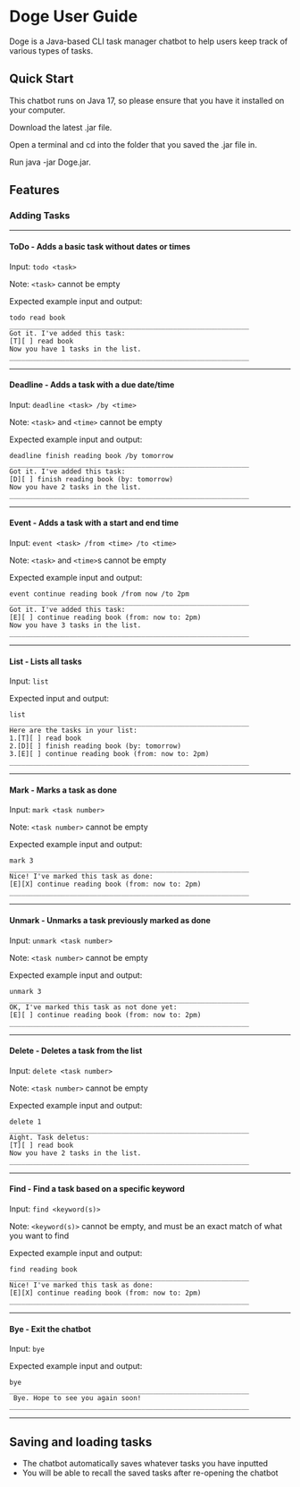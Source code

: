 # Doge User Guide

Doge is a Java-based CLI task manager chatbot to help users keep track of various types of tasks.

## Quick Start
This chatbot runs on Java 17, so please ensure that you have it installed on your computer.

Download the latest .jar file.

Open a terminal and cd into the folder that you saved the .jar file in.

Run java -jar Doge.jar.


## Features
### Adding Tasks

---
#### ToDo - Adds a basic task without dates or times

Input: `todo <task>`

Note: `<task>` cannot be empty

Expected example input and output:
```
todo read book
____________________________________________________________
Got it. I've added this task:
[T][ ] read book
Now you have 1 tasks in the list.
____________________________________________________________
```
---
#### Deadline - Adds a task with a due date/time

Input: `deadline <task> /by <time>`

Note: `<task>` and `<time>` cannot be empty

Expected example input and output:

```
deadline finish reading book /by tomorrow
____________________________________________________________
Got it. I've added this task:
[D][ ] finish reading book (by: tomorrow)
Now you have 2 tasks in the list.
____________________________________________________________

```
---
#### Event - Adds a task with a start and end time

Input: `event <task> /from <time> /to <time>`

Note: `<task>` and `<time>`s cannot be empty

Expected example input and output:

```
event continue reading book /from now /to 2pm
____________________________________________________________
Got it. I've added this task:
[E][ ] continue reading book (from: now to: 2pm)
Now you have 3 tasks in the list.
____________________________________________________________

```
---
#### List - Lists all tasks

Input: `list`

Expected input and output:

```
list
____________________________________________________________
Here are the tasks in your list:
1.[T][ ] read book
2.[D][ ] finish reading book (by: tomorrow)
3.[E][ ] continue reading book (from: now to: 2pm)
____________________________________________________________
```
---
#### Mark - Marks a task as done

Input: `mark <task number>`

Note: `<task number>` cannot be empty

Expected example input and output:

```
mark 3
____________________________________________________________
Nice! I've marked this task as done:
[E][X] continue reading book (from: now to: 2pm)
____________________________________________________________
```
---
#### Unmark - Unmarks a task previously marked as done

Input: `unmark <task number>`

Note: `<task number>` cannot be empty

Expected example input and output:

```
unmark 3
____________________________________________________________
OK, I've marked this task as not done yet:
[E][ ] continue reading book (from: now to: 2pm)
____________________________________________________________

```
---
#### Delete - Deletes a task from the list

Input: `delete <task number>`

Note: `<task number>` cannot be empty

Expected example input and output:

```
delete 1
____________________________________________________________
Aight. Task deletus:
[T][ ] read book
Now you have 2 tasks in the list.
____________________________________________________________
```
---
#### Find - Find a task based on a specific keyword

Input: `find <keyword(s)>`

Note:
`<keyword(s)>` cannot be empty, and must be an exact match of what you want to find

Expected example input and output:

```
find reading book
____________________________________________________________
Nice! I've marked this task as done:
[E][X] continue reading book (from: now to: 2pm)
____________________________________________________________
```
---
#### Bye - Exit the chatbot

Input: `bye`

Expected example input and output:

```
bye
____________________________________________________________
 Bye. Hope to see you again soon!
____________________________________________________________
```
---
## Saving and loading tasks
* The chatbot automatically saves whatever tasks you have inputted
* You will be able to recall the saved tasks after re-opening the chatbot